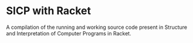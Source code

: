# SICP with Racket

A compilation of the running and working source code present in Structure and Interpretation of Computer Programs in Racket.
